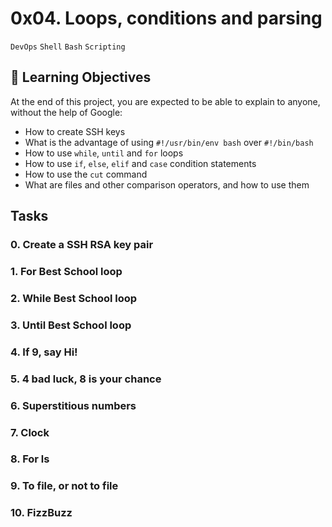 # 0x04. Loops, conditions and parsing
`DevOps` `Shell` `Bash` `Scripting`
## :open_book: Learning Objectives
At the end of this project, you are expected to be able to explain to anyone, without the help of Google:
* How to create SSH keys
* What is the advantage of using `#!/usr/bin/env bash` over `#!/bin/bash`
* How to use `while`, `until` and `for` loops
* How to use `if`, `else`, `elif` and `case` condition statements
* How to use the `cut` command
* What are files and other comparison operators, and how to use them
## Tasks
### 0. Create a SSH RSA key pair
### 1. For Best School loop
### 2. While Best School loop
### 3. Until Best School loop
### 4. If 9, say Hi!
### 5. 4 bad luck, 8 is your chance
### 6. Superstitious numbers
### 7. Clock
### 8. For ls
### 9. To file, or not to file
### 10. FizzBuzz
